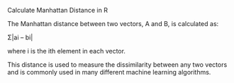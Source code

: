 Calculate Manhattan Distance in R


The Manhattan distance between two vectors, A and B, is calculated as:

Σ|ai – bi|

where i is the ith element in each vector.

This distance is used to measure the dissimilarity between any two vectors and is commonly used in many different machine learning algorithms.
